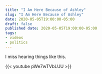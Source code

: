```yaml
---
title: "I Am Here Because of Ashley"
slug: "I Am Here Because of Ashley"
date: 2020-05-05T19:00:00-05:00
draft: false
published date: 2020-05-05T19:00:00-05:00
tags:
- videos
- politics
---
```


I miss hearing things like this.

{{< youtube pWe7wTVbLUU >}}
